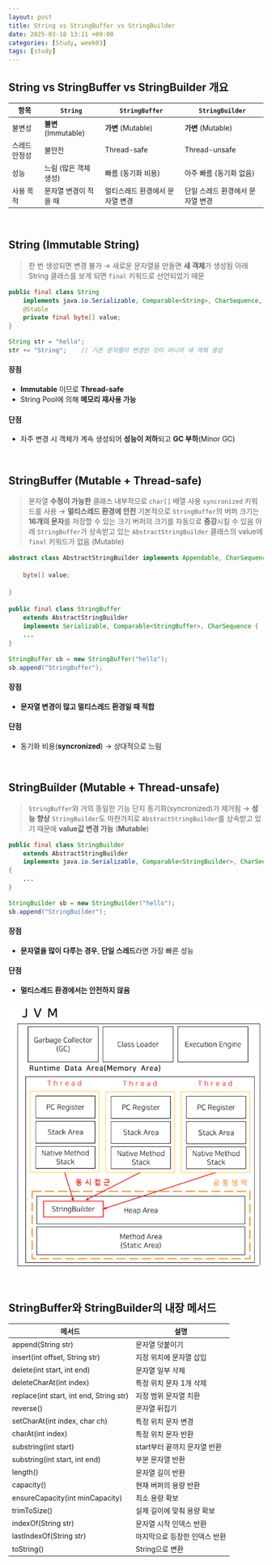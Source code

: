 ```yaml
---
layout: post
title: String vs StringBuffer vs StringBuilder
date: 2025-03-18 13:11 +09:00
categories: [Study, week03]
tags: [study]     
---
```


## String vs StringBuffer vs StringBuilder 개요

| 항목 | `String` | `StringBuffer` | `StringBuilder` |
|-|-|-|-|
| 불변성 | **불변** (Immutable) | **가변** (Mutable) | **가변** (Mutable) |
| 스레드 안정성 | 불안전 | Thread-safe | Thread-unsafe |
| 성능 | 느림 (많은 객체 생성) | 빠름 (동기화 비용) | 아주 빠름 (동기화 없음) |
| 사용 목적 | 문자열 변경이 적을 때 | 멀티스레드 환경에서 문자열 변경 | 단일 스레드 환경에서 문자열 변경 |

<br>

## String (Immutable String)

> 한 번 생성되면 변경 불가 → 새로운 문자열을 만들면 **새 객체**가 생성됨
> 아래 String 클래스를 보게 되면 `final` 키워드로 선언되었기 때문

```java
public final class String
    implements java.io.Serializable, Comparable<String>, CharSequence, Constable, ConstantDesc {
    @Stable
    private final byte[] value;
}
```

```java
String str = "hello";
str += "String";    // 기존 문자열이 변경된 것이 아니라 새 객체 생성
```

#### 장점 

- **Immutable** 이므로 **Thread-safe**
- String Pool에 의해 **메모리 재사용 가능**

#### 단점

- 자주 변경 시 객체가 계속 생성되어 **성능이 저하**되고 **GC 부하**(Minor GC)

<br>

## StringBuffer (Mutable + Thread-safe)

> 문자열 **수정이 가능한** 클래스
> 내부적으로 `char[]` 배열 사용
> `syncronized` 키워드를 사용 → **멀티스레드 환경에 안전**
> 기본적으로 `StringBuffer`의 버퍼 크기는 **16개의 문자**를 저장할 수 있는 크기
> 버퍼의 크기를 자동으로 **증강**시킬 수 있음
> 아래 `StringBuffer`가 상속받고 있는 `AbstractStringBuilder` 클래스의 value에 `final` 키워드가 없음 (Mutable)

```java
abstract class AbstractStringBuilder implements Appendable, CharSequence {

    byte[] value;

}

public final class StringBuffer
    extends AbstractStringBuilder
    implements Serializable, Comparable<StringBuffer>, CharSequence {
    ...
}
```

```java
StringBuffer sb = new StringBuffer("hello");
sb.append("StringBuffer");
```

#### 장점

- **문자열 변경이 많고 멀티스레드 환경일 때 적합**

#### 단점

- 동기화 비용(**syncronized**) → 상대적으로 느림

<br>

## StringBuilder (Mutable + Thread-unsafe)

> `StringBuffer`와 거의 동일한 기능
> 단지 동기화(syncronized)가 제거됨 → **성능 향상**
> `StringBuilder`도 마찬가지로 `AbstractStringBuilder`를 상속받고 있기 때문에 **value값 변경 가능** (**Mutable**)

```java
public final class StringBuilder
    extends AbstractStringBuilder
    implements java.io.Serializable, Comparable<StringBuilder>, CharSequence
{
    ...
}
```

```java
StringBuilder sb = new StringBuilder("hello");
sb.append("StringBuilder");
```

#### 장점 

- **문자열을 많이 다루는 경우**, **단일 스레드**라면 가장 빠른 성능

#### 단점

- **멀티스레드 환경에서는 안전하지 않음**

![스레드 안정성](/assets/img/study/Week03_07.png)

<br>

## StringBuffer와 StringBuilder의 내장 메서드

| 메서드 | 설명 |
|-|-|
| append(String str) | 문자열 덧붙이기 |
| insert(int offset, String str) | 지정 위치에 문자열 삽입 |
| delete(int start, int end) | 문자열 일부 삭제 |
| deleteCharAt(int index) | 특정 위치 문자 1개 삭제 |
| replace(int start, int end, String str) | 지정 범위 문자열 치환 |
| reverse() | 문자열 뒤집기 |
| setCharAt(int index, char ch) | 특정 위치 문자 변경 |
| charAt(int index) | 특정 위치 문자 반환 |
| substring(int start) | start부터 끝까지 문자열 반환 |
| substring(int start, int end) | 부분 문자열 반환 |
| length() | 문자열 길이 반환 |
| capacity() | 현재 버퍼의 용량 반환 |
| ensureCapacity(int minCapacity) | 최소 용량 확보 |
| trimToSize() | 실제 길이에 맞춰 용량 확보 |
| indexOf(String str) | 문자열 시작 인덱스 반환 |
| lastIndexOf(String str) | 마지막으로 등장한 인덱스 반환 |
| toString() | String으로 변환 |

